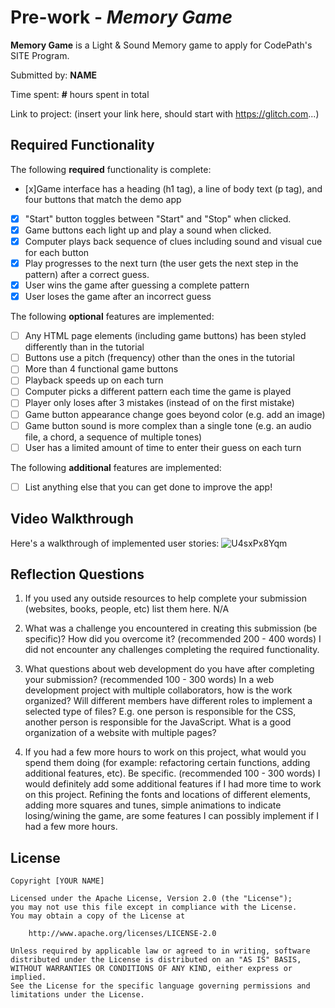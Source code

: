 # Pre-work - _Memory Game_

**Memory Game** is a Light & Sound Memory game to apply for CodePath's SITE Program.

Submitted by: **NAME**

Time spent: **#** hours spent in total

Link to project: (insert your link here, should start with https://glitch.com...)

## Required Functionality

The following **required** functionality is complete:

- [x]Game interface has a heading (h1 tag), a line of body text (p tag), and four buttons that match the demo app
- [x] "Start" button toggles between "Start" and "Stop" when clicked.
- [x] Game buttons each light up and play a sound when clicked.
- [x] Computer plays back sequence of clues including sound and visual cue for each button
- [x] Play progresses to the next turn (the user gets the next step in the pattern) after a correct guess.
- [x] User wins the game after guessing a complete pattern
- [x] User loses the game after an incorrect guess

The following **optional** features are implemented:

- [ ] Any HTML page elements (including game buttons) has been styled differently than in the tutorial
- [ ] Buttons use a pitch (frequency) other than the ones in the tutorial
- [ ] More than 4 functional game buttons
- [ ] Playback speeds up on each turn
- [ ] Computer picks a different pattern each time the game is played
- [ ] Player only loses after 3 mistakes (instead of on the first mistake)
- [ ] Game button appearance change goes beyond color (e.g. add an image)
- [ ] Game button sound is more complex than a single tone (e.g. an audio file, a chord, a sequence of multiple tones)
- [ ] User has a limited amount of time to enter their guess on each turn

The following **additional** features are implemented:

- [ ] List anything else that you can get done to improve the app!

## Video Walkthrough

Here's a walkthrough of implemented user stories:
![U4sxPx8Yqm](https://user-images.githubusercontent.com/54487137/112241090-d2d81100-8c06-11eb-8810-7668b1d40baa.gif)

## Reflection Questions

1. If you used any outside resources to help complete your submission (websites, books, people, etc) list them here.
   N/A

2. What was a challenge you encountered in creating this submission (be specific)? How did you overcome it? (recommended 200 - 400 words)
   I did not encounter any challenges completing the required functionality.

3. What questions about web development do you have after completing your submission? (recommended 100 - 300 words)
   In a web development project with multiple collaborators, how is the work organized? Will different members have different roles to implement a selected type of files? E.g. one person is responsible for the CSS, another person is responsible for the JavaScript.
   What is a good organization of a website with multiple pages?

4. If you had a few more hours to work on this project, what would you spend them doing (for example: refactoring certain functions, adding additional features, etc). Be specific. (recommended 100 - 300 words)
   I would definitely add some additional features if I had more time to work on this project. Refining the fonts and locations of different elements, adding more squares and tunes, simple animations to indicate losing/wining the game, are some features I can possibly implement if I had a few more hours.

## License

    Copyright [YOUR NAME]

    Licensed under the Apache License, Version 2.0 (the "License");
    you may not use this file except in compliance with the License.
    You may obtain a copy of the License at

        http://www.apache.org/licenses/LICENSE-2.0

    Unless required by applicable law or agreed to in writing, software
    distributed under the License is distributed on an "AS IS" BASIS,
    WITHOUT WARRANTIES OR CONDITIONS OF ANY KIND, either express or implied.
    See the License for the specific language governing permissions and
    limitations under the License.
